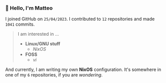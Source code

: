 ### 👋 Hello, I'm Matteo

I joined GitHub on `25/04/2023`.
I contributed to `12` repositories and made `1041` commits.

> I am interested in ...
> 
> - **Linux/GNU stuff**
>     - *NixOS*
> - **FOSS**
>   - *vi*

And currently, I am writing my own **NixOS** configuration. It's somewhere in one of my `6` repositories, if you are *wondering*.
